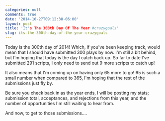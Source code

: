 ```yaml
---
categories: null
comments: true
date: '2014-10-27T09:12:38-06:00'
layout: post
title: 'It's The 300th Day Of The Year #crazygoals'
slug: its-the-300th-day-of-the-year-crazygoals
---
```


Today is the 300th day of 2014! Which, if you've been keeping track, would mean that I should have submitted 300 plays by now. I'm still a bit behind, but I'm hoping that today is the day I catch back up. So far to date I've submitted 291 scripts, I only need to send out 9 more scripts to catch up! 

It also means that I'm coming up on having only 65 more to go! 65 is such a small number when compared to 365, I'm hoping that the rest of the submissions just fly by. 

Be sure you check back in as the year ends, I will be posting my stats; submission total, acceptances, and rejections from this year, and the number of opportunities I'm still waiting to hear from. 

And now, to get to those submissions....